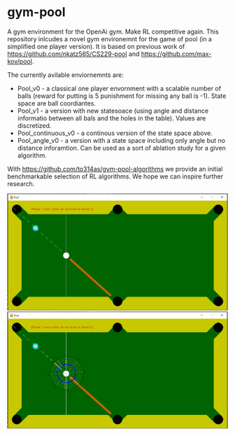 # gym-pool
A gym environment for the OpenAi gym. Make RL competitive again.
This repository inlcudes a novel gym environemnt for the game of pool (in a simplified one player version). It is based on previous work of https://github.com/nkatz565/CS229-pool and https://github.com/max-kov/pool. 

The currently avilable enviornemnts are:

- Pool_v0 - a classical one player envornment with a scalable number of balls (reward for putting is 5 punishment for missing any ball is -1). State space are ball coordiantes.
- Pool_v1 - a version with new statesoace (using angle and distance informatio between all bals and the holes in the table). Values are discretized.
- Pool_continuous_v0 - a continous version of the state space above.
- Pool_angle_v0 - a version with a state space including only angle but no distance inforamtion. Can be used as a sort of ablation study for a given algorithm.


With https://github.com/to314as/gym-pool-algorithms we provide an initial benchmarkable selection of RL algorithms. We hope we can inspire further research.

![plot](utils/45_degree_board.PNG)
![plot](utils/pool_target.png)
